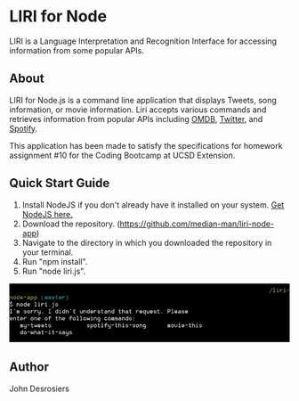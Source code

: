 # LIRI for Node
LIRI is a Language Interpretation and Recognition Interface for accessing information from some popular APIs.

## About
LIRI for Node.js is a command line application that displays Tweets, song information, or movie information. Liri accepts various commands and retrieves information from popular APIs including [OMDB](http://www.omdbapi.com/), [Twitter](https://dev.twitter.com/), and [Spotify](https://developer.spotify.com/).

This application has been made to satisfy the specifications for homework assignment #10 for the Coding Bootcamp at UCSD Extension.

## Quick Start Guide
1. Install NodeJS if you don't already have it installed on your system. [Get NodeJS here.](https://nodejs.org/en/)
2. Download the repository. (https://github.com/median-man/liri-node-app)
3. Navigate to the directory in which you downloaded the repository in your terminal.
4. Run "npm install".
5. Run "node liri.js".

![Command: node liri.js](images/cmdLine1.jpg)

## Author
John Desrosiers